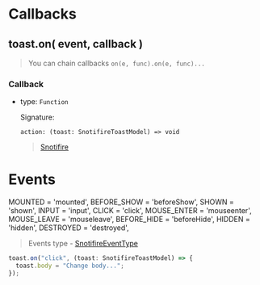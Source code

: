 # Callbacks

## toast.on( event, callback )

> You can chain callbacks `on(e, func).on(e, func)...`

### Callback

- type: `Function`

  Signature:

  ```
  action: (toast: SnotifireToastModel) => void
  ```

  > [Snotifire](interfaces.md#snotifire)

# Events

MOUNTED = 'mounted',
BEFORE_SHOW = 'beforeShow',
SHOWN = 'shown',
INPUT = 'input',
CLICK = 'click',
MOUSE_ENTER = 'mouseenter',
MOUSE_LEAVE = 'mouseleave',
BEFORE_HIDE = 'beforeHide',
HIDDEN = 'hidden',
DESTROYED = 'destroyed',

> Events type - [SnotifireEventType](types.md#SnotifireToastModel)

```js
toast.on("click", (toast: SnotifireToastModel) => {
  toast.body = "Change body...";
});
```
